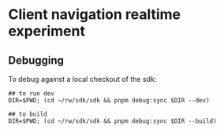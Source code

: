 # Client navigation realtime experiment

## Debugging
To debug against a local checkout of the sdk:

```
## to run dev
DIR=$PWD; (cd ~/rw/sdk/sdk && pnpm debug:sync $DIR --dev)

## to build
DIR=$PWD; (cd ~/rw/sdk/sdk && pnpm debug:sync $DIR --build)
```
